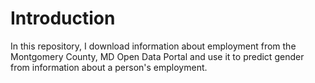 # Introduction
In this repository, I download information about employment from the Montgomery County, MD Open Data Portal and use it to predict gender from information about a person's employment.